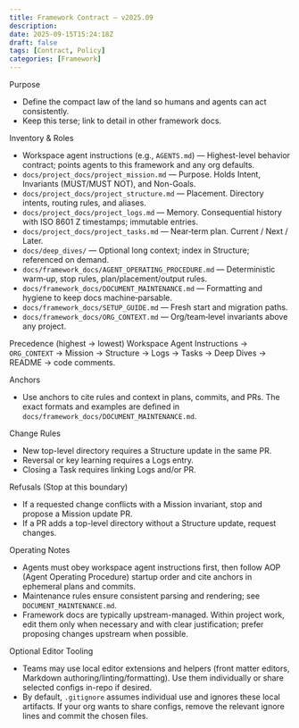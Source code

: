 ```yaml
---
title: Framework Contract — v2025.09
description: 
date: 2025-09-15T15:24:18Z
draft: false
tags: [Contract, Policy]
categories: [Framework]
---
```


Purpose
- Define the compact law of the land so humans and agents can act consistently.
- Keep this terse; link to detail in other framework docs.

Inventory & Roles
- Workspace agent instructions (e.g., `AGENTS.md`) — Highest-level behavior contract; points agents to this framework and any org defaults.
- `docs/project_docs/project_mission.md` — Purpose. Holds Intent, Invariants (MUST/MUST NOT), and Non-Goals.
- `docs/project_docs/project_structure.md` — Placement. Directory intents, routing rules, and aliases.
- `docs/project_docs/project_logs.md` — Memory. Consequential history with ISO 8601 Z timestamps; immutable entries.
- `docs/project_docs/project_tasks.md` — Near‑term plan. Current / Next / Later.
- `docs/deep_dives/` — Optional long context; index in Structure; referenced on demand.
- `docs/framework_docs/AGENT_OPERATING_PROCEDURE.md` — Deterministic warm‑up, stop rules, plan/placement/output rules.
- `docs/framework_docs/DOCUMENT_MAINTENANCE.md` — Formatting and hygiene to keep docs machine‑parsable.
- `docs/framework_docs/SETUP_GUIDE.md` — Fresh start and migration paths.
- `docs/framework_docs/ORG_CONTEXT.md` — Org/team‑level invariants above any project.

Precedence (highest → lowest)
Workspace Agent Instructions → `ORG_CONTEXT` → Mission → Structure → Logs → Tasks → Deep Dives → README → code comments.

Anchors
- Use anchors to cite rules and context in plans, commits, and PRs. The exact formats and examples are defined in `docs/framework_docs/DOCUMENT_MAINTENANCE.md`.

Change Rules
- New top-level directory requires a Structure update in the same PR.
- Reversal or key learning requires a Logs entry.
- Closing a Task requires linking Logs and/or PR.

Refusals (Stop at this boundary)
- If a requested change conflicts with a Mission invariant, stop and propose a Mission update PR.
- If a PR adds a top-level directory without a Structure update, request changes.

Operating Notes
- Agents must obey workspace agent instructions first, then follow AOP (Agent Operating Procedure) startup order and cite anchors in ephemeral plans and commits.
- Maintenance rules ensure consistent parsing and rendering; see `DOCUMENT_MAINTENANCE.md`.
- Framework docs are typically upstream-managed. Within project work, edit them only when necessary and with clear justification; prefer proposing changes upstream when possible.

Optional Editor Tooling
- Teams may use local editor extensions and helpers (front matter editors, Markdown authoring/linting/formatting). Use them individually or share selected configs in-repo if desired.
- By default, `.gitignore` assumes individual use and ignores these local artifacts. If your org wants to share configs, remove the relevant ignore lines and commit the chosen files.
